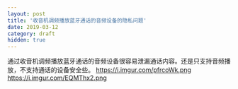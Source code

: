 ```yaml
---
layout: post
title: '收音机调频播放蓝牙通话的音频设备的隐私问题'
date: 2019-03-12
category: draft
hidden: true
---
```


通过收音机调频播放蓝牙通话的音频设备很容易泄漏通话内容。还是只支持音频播放，不支持通话的设备安全些。
https://i.imgur.com/pfrcoWk.png
https://i.imgur.com/EQMThx2.png
